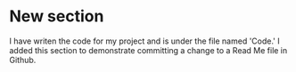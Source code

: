 # New section
I have writen the code for my project and is under the file named 'Code.'
I added this section to demonstrate committing a change to a Read Me file in Github.
